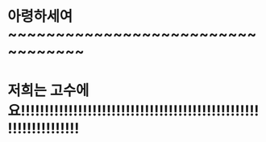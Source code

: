 # 아령하세여~~~~~~~~~~~~~~~~~~~~~~~~~~~~~~~~~~

# 저희는 고수에요!!!!!!!!!!!!!!!!!!!!!!!!!!!!!!!!!!!!!!!!!!!!!!!!!!!!!!!!!!!!!!!!!
